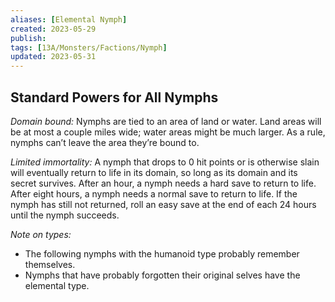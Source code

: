 ```yaml
---
aliases: [Elemental Nymph]
created: 2023-05-29
publish: 
tags: [13A/Monsters/Factions/Nymph]
updated: 2023-05-31
---
```


## Standard Powers for All Nymphs

*Domain bound:* Nymphs are tied to an area of land or water. Land areas will be at most a couple miles wide; water areas might be much larger. As a rule, nymphs can’t leave the area they’re bound to.

*Limited immortality:* A nymph that drops to 0 hit points or is otherwise slain will eventually return to life in its domain, so long as its domain and its secret survives. After an hour, a nymph needs a hard save to return to life. After eight hours, a nymph needs a normal save to return to life. If the nymph has still not returned, roll an easy save at the end of each 24 hours until the nymph succeeds.

*Note on types:* 
- The following nymphs with the humanoid type probably remember themselves. 
- Nymphs that have probably forgotten their original selves have the elemental type.